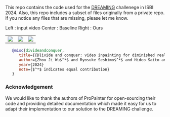 This repo contains the code used for the [DREAMING](https://dreaming.grand-challenge.org) challenege in ISBI 2024. Also, this repo includes a subset of files originally from a private repo. If you notice any files that are missing, please let me know.


Left : input video
Center : Baseline
Right : Ours

<table>
<tr>
   <td> 
      <img src="assets/input.gif">
   </td>
   <td> 
      <img src="assets/baseline_result.gif">
   </td>
   <td>
      <img src="assets/our_result.gif">
   </td>
</tr>
</table>

```bibtex
   @misc{divideandconquer,
      title={{D}ivide and conquer: video inpainting for diminished reality in low-resource settings},
      author={Zhou Ji Wu$^*$ and Ryosuke Seshimo$^*$ and Hideo Saito and Mariko Isogawa},
      year={2024}
      note={$^*$ indicates equal contribution}
   }
```





### Acknowledgement

We would like to thank the authors of ProPainter for open-sourcing their code and providing detailed documentation which made it easy for us to adapt their implementation to our solution to the DREAMING challenge.
